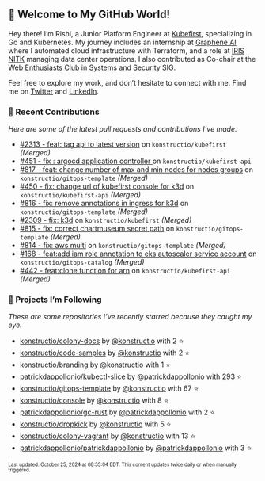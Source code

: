 <!-- DO NOT EDIT THIS FILE DIRECTLY! This file was automatically generated from the tool in this repo. -->

## 🌟 Welcome to My GitHub World!

Hey there! I’m Rishi, a Junior Platform Engineer at [Kubefirst](https://kubefirst.io/), specializing in Go and Kubernetes. My journey includes an internship at [Graphene AI](https://grapheneai.com/) where I automated cloud infrastructure with Terraform, and a role at [IRIS NITK](https://iris.nitk.ac.in/hrms/) managing data center operations. I also contributed as Co-chair at the [Web Enthusiasts Club](https://webclub.nitk.ac.in/) in Systems and Security SIG.

Feel free to explore my work, and don’t hesitate to connect with me. Find me on [Twitter](https://x.com/RishixMonk) and [LinkedIn](https://www.linkedin.com/in/mrrishi373/).

### 🚀 Recent Contributions

*Here are some of the latest pull requests and contributions I’ve made.*


* [#2313 - feat: tag api to latest version](https://github.com/konstructio/kubefirst/pull/2313) on `konstructio/kubefirst` *(Merged)*
* [#451 - fix : argocd application controller ](https://github.com/konstructio/kubefirst-api/pull/451) on `konstructio/kubefirst-api` 
* [#817 - feat: change number of max and min nodes for nodes groups](https://github.com/konstructio/gitops-template/pull/817) on `konstructio/gitops-template` *(Merged)*
* [#450 - fix: change url of kubefirst console for k3d](https://github.com/konstructio/kubefirst-api/pull/450) on `konstructio/kubefirst-api` *(Merged)*
* [#816 - fix: remove annotations in ingress for k3d](https://github.com/konstructio/gitops-template/pull/816) on `konstructio/gitops-template` *(Merged)*
* [#2309 - fix: k3d](https://github.com/konstructio/kubefirst/pull/2309) on `konstructio/kubefirst` *(Merged)*
* [#815 - fix: correct chartmuseum secret path](https://github.com/konstructio/gitops-template/pull/815) on `konstructio/gitops-template` *(Merged)*
* [#814 - fix: aws multi](https://github.com/konstructio/gitops-template/pull/814) on `konstructio/gitops-template` *(Merged)*
* [#168 - feat:add iam role annotation to eks autoscaler service account](https://github.com/konstructio/gitops-catalog/pull/168) on `konstructio/gitops-catalog` *(Merged)*
* [#442 - feat:clone function for arn](https://github.com/konstructio/kubefirst-api/pull/442) on `konstructio/kubefirst-api` *(Merged)*

### 🌟 Projects I’m Following

*These are some repositories I’ve recently starred because they caught my eye.*


* [konstructio/colony-docs](https://github.com/konstructio/colony-docs) by [@konstructio](https://github.com/konstructio) with 2 ⭐️
* [konstructio/code-samples](https://github.com/konstructio/code-samples) by [@konstructio](https://github.com/konstructio) with 2 ⭐️
* [konstructio/branding](https://github.com/konstructio/branding) by [@konstructio](https://github.com/konstructio) with 1 ⭐️
* [patrickdappollonio/kubectl-slice](https://github.com/patrickdappollonio/kubectl-slice) by [@patrickdappollonio](https://github.com/patrickdappollonio) with 293 ⭐️
* [konstructio/gitops-template](https://github.com/konstructio/gitops-template) by [@konstructio](https://github.com/konstructio) with 67 ⭐️
* [konstructio/console](https://github.com/konstructio/console) by [@konstructio](https://github.com/konstructio) with 8 ⭐️
* [patrickdappollonio/gc-rust](https://github.com/patrickdappollonio/gc-rust) by [@patrickdappollonio](https://github.com/patrickdappollonio) with 2 ⭐️
* [konstructio/dropkick](https://github.com/konstructio/dropkick) by [@konstructio](https://github.com/konstructio) with 5 ⭐️
* [konstructio/colony-vagrant](https://github.com/konstructio/colony-vagrant) by [@konstructio](https://github.com/konstructio) with 13 ⭐️
* [patrickdappollonio/patrickdappollonio](https://github.com/patrickdappollonio/patrickdappollonio) by [@patrickdappollonio](https://github.com/patrickdappollonio) with 3 ⭐️

<sub><small>Last updated: October 25, 2024 at 08:35:04 EDT. This content updates twice daily or when manually triggered.</small></sub>
